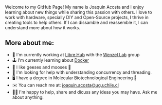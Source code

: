 Welcome to my GitHub Page! My name is Joaquin Acosta and I enjoy learning about new things while sharing this passion with others. I love to work with hardware, specially DIY and Open-Source projects, I thrive in creating tools to help others. If I can dissamble and reassemble it, I can understand more about how it works.

## More about me:

+ :briefcase: I'm currently working at [Libre Hub](https://github.com/LIBREhub) with the [Wenzel Lab](https://github.com/wenzel-lab) group 
+ :joystick: I'm currently learning about [Docker]([https://github.com/libretro/RetroArch](https://github.com/docker))
+ :swan: I like geeses and mooses :deer:
+ :snake: I'm looking for help with understanding concurrency and threading.
+ :desktop_computer: I have a degree in Molecular Biotechnological Engineering :dna:
+ :envelope: You can reach me at: joaquin.acosta@ug.uchile.cl
+ :mage_man: I'm happy to help, share and dicuss any ideas you may have. Ask me about anything.
